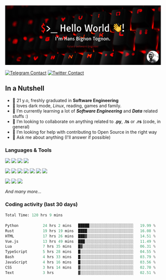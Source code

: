 ![Cover](assets/gh-readme-cover.png)

[![Telegram Contact](https://img.shields.io/badge/Telegram-%230088CC.svg?style=for-the-badge&logo=telegram&logoColor=white)](https://t.me/hanstobi) [![Twitter Contact](https://img.shields.io/badge/Twitter-%2308A0E9.svg?style=for-the-badge&logo=twitter&logoColor=white)](https://twitter.com/_tobihans)

## In a Nutshell
- 👤 21 y.o, freshly graduated in **Software Engineering**
- 🖤 loves dark mode, *Linux*, reading, games and family.
- 🌱 I’m currently learning a lot of ***Software Engineering*** and ***Data*** related stuffs :)
- 👯 I’m looking to collaborate on anything related to **.py**, **.ts** or **.rs** (code, in general)
- 🤔 I’m looking for help with contributing to Open Source in the right way
- 💬 Ask me about anything (I'll answer if possible)

### Languages & Tools
![](https://img.shields.io/badge/Linux-%23eab30f.svg?style=for-the-badge&logo=linux&logoColor=black) ![](https://img.shields.io/badge/Git-%23e54a2f.svg?style=for-the-badge&logo=git&logoColor=white) ![](https://img.shields.io/badge/Github-%231a1d21.svg?style=for-the-badge&logo=github&logoColor=white) ![](https://img.shields.io/badge/Docker-%230394f0.svg?style=for-the-badge&logo=docker&logoColor=white)

![](https://img.shields.io/badge/C-%231a1d21.svg?style=for-the-badge&logo=C&logoColor=white) ![](https://img.shields.io/badge/TypeScript-%230074c2.svg?style=for-the-badge&logo=typescript&logoColor=white) ![](https://img.shields.io/badge/Python-%23f0c540.svg?style=for-the-badge&logo=python) ![](https://img.shields.io/badge/Rust-%23ea4800.svg?style=for-the-badge&logo=rust) ![](https://img.shields.io/badge/Php-%237175aa.svg?style=for-the-badge&logo=php&logoColor=white) ![](https://img.shields.io/badge/HTML-%23d84924.svg?style=for-the-badge&logo=html5&logoColor=white) ![](https://img.shields.io/badge/Scss-%23c45f92.svg?style=for-the-badge&logo=sass&logoColor=white)

![](https://img.shields.io/badge/Vue-%23314559.svg?style=for-the-badge&logo=vue.js) ![](https://img.shields.io/badge/Laravel-%23e54a2f.svg?style=for-the-badge&logo=laravel&logoColor=white) ![](https://img.shields.io/badge/Adonis-%235a45ff.svg?style=for-the-badge&logo=adonisjs)

*And many more...*

### Coding activity (last 30 days)
<!--START_SECTION:waka-->

```python
Total Time: 120 hrs 9 mins

Python           24 hrs 2 mins   █████░░░░░░░░░░░░░░░░░░░░   19.99 %
Rust             19 hrs 19 mins  ████░░░░░░░░░░░░░░░░░░░░░   16.08 %
HTML             17 hrs 26 mins  ███▓░░░░░░░░░░░░░░░░░░░░░   14.51 %
Vue.js           13 hrs 49 mins  ███░░░░░░░░░░░░░░░░░░░░░░   11.49 %
Lua              7 hrs 35 mins   █▓░░░░░░░░░░░░░░░░░░░░░░░   06.31 %
TypeScript       5 hrs 28 mins   █░░░░░░░░░░░░░░░░░░░░░░░░   04.55 %
Bash             4 hrs 33 mins   █░░░░░░░░░░░░░░░░░░░░░░░░   03.79 %
JavaScript       4 hrs 16 mins   █░░░░░░░░░░░░░░░░░░░░░░░░   03.56 %
CSS              3 hrs 14 mins   ▓░░░░░░░░░░░░░░░░░░░░░░░░   02.70 %
Text             3 hrs           ▓░░░░░░░░░░░░░░░░░░░░░░░░   02.51 %
```

<!--END_SECTION:waka-->
